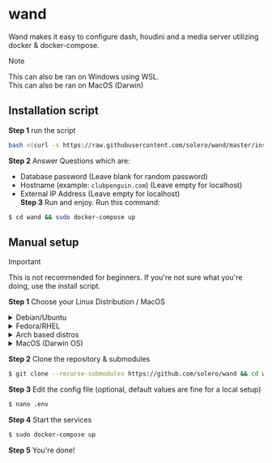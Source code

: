 # wand

Wand makes it easy to configure dash, houdini and a media server utilizing docker & docker-compose.

> [!NOTE]
> This can also be ran on Windows using WSL. <br>
> This can also be ran on MacOS (Darwin)

## Installation script
**Step 1** run the script
```bash
bash <(curl -s https://raw.githubusercontent.com/solero/wand/master/install.sh)
```
**Step 2** Answer Questions which are:
* Database password (Leave blank for random password)
* Hostname (example: `clubpenguin.com`) (Leave empty for localhost)
* External IP Address (Leave empty for localhost)
  <br>
**Step 3** Run and enjoy.
Run this command:
```bash
$ cd wand && sudo docker-compose up
```
## Manual setup

> [!IMPORTANT]
> This is not recommended for beginners. If you're not sure what you're doing, use the install script.

**Step 1** Choose your Linux Distribution / MacOS

<details>
  <summary>Debian/Ubuntu</summary>

```bash
$ sudo apt update
$ sudo apt install git curl
$ curl -fsSL https://get.docker.com -o get-docker.sh
$ sh get-docker.sh
$ sudo curl -L "https://github.com/docker/compose/releases/download/v2.20.3/docker-compose-$(uname -s)-$(uname -m)" -o /usr/local/bin/docker-compose
$ sudo chmod +x /usr/local/bin/docker-compose
```
</details>

<details>
  <summary>Fedora/RHEL</summary>
  
```bash
$ sudo dnf update
$ sudo dnf install git curl
$ curl -fsSL https://get.docker.com -o get-docker.sh
$ sh get-docker.sh
$ sudo curl -L "https://github.com/docker/compose/releases/download/v2.20.3/docker-compose-$(uname -s)-$(uname -m)" -o /usr/local/bin/docker-compose
$ sudo chmod +x /usr/local/bin/docker-compose
```
</details>

<details>
  <summary>Arch based distros</summary>
  
```bash
$ sudo pacman -Syu
$ sudo pacman -S docker docker-compose git curl
$ systemctl start docker.service
$ systemctl enable docker.service
```
</details>

<details>
  <summary>MacOS (Darwin OS)</summary>

```bash
/bin/bash -c "$(curl -fsSL https://raw.githubusercontent.com/Homebrew/install/HEAD/install.sh)"
brew install docker
brew install git
brew install docker-compose@2.20.3
```
</details>

**Step 2** Clone the repository & submodules
```bash
$ git clone --recurse-submodules https://github.com/solero/wand && cd wand
```

**Step 3** Edit the config file (optional, default values are fine for a local setup)
```bash
$ nano .env
```

**Step 4** Start the services
```bash
$ sudo docker-compose up
```

**Step 5** You're done!

